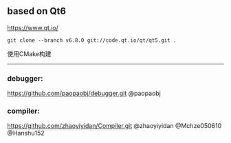 ## based on Qt6
<https://www.qt.io/>
```
git clone --branch v6.8.0 git://code.qt.io/qt/qt5.git .
```
使用CMake构建
***

### debugger: 
<https://github.com/paopaobj/debugger.git>
@paopaobj

### compiler: 
<https://github.com/zhaoyiyidan/Compiler.git>
@zhaoyiyidan
@Mchze050610
@Hanshu152
